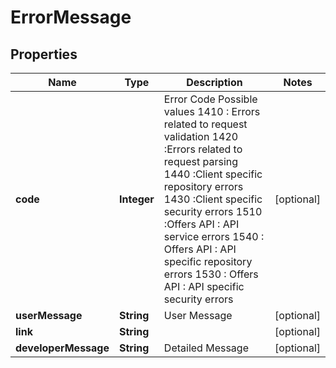 
# ErrorMessage

## Properties
Name | Type | Description | Notes
------------ | ------------- | ------------- | -------------
**code** | **Integer** | Error Code   Possible values    1410 : Errors related to request validation   1420  :Errors related to request parsing 1440 :Client specific repository errors  1430 :Client specific security errors  1510 :Offers API : API service errors   1540 : Offers API : API specific repository errors    1530  : Offers API : API specific security errors |  [optional]
**userMessage** | **String** | User Message |  [optional]
**link** | **String** |  |  [optional]
**developerMessage** | **String** | Detailed Message |  [optional]



